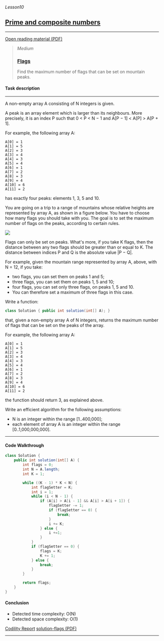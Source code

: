 _Lesson10_
## [Prime and composite numbers](https://app.codility.com/programmers/lessons/10-prime_and_composite_numbers/)

***
[Open reading material (PDF)](https://codility.com/media/train/8-PrimeNumbers.pdf)

> _Medium_
> ### [Flags](https://app.codility.com/programmers/lessons/10-prime_and_composite_numbers/flags/)
> Find the maximum number of flags that can be set on mountain peaks.

#### Task description
***
A non-empty array A consisting of N integers is given.

A peak is an array element which is larger than its neighbours. More precisely, it is an index P such that 0 < P < N − 1 and A[P − 1] < A[P] > A[P + 1].

For example, the following array A:

    A[0] = 1
    A[1] = 5
    A[2] = 3
    A[3] = 4
    A[4] = 3
    A[5] = 4
    A[6] = 1
    A[7] = 2
    A[8] = 3
    A[9] = 4
    A[10] = 6
    A[11] = 2

has exactly four peaks: elements 1, 3, 5 and 10.

You are going on a trip to a range of mountains whose relative heights are represented by array A, as shown in a figure below. You have to choose how many flags you should take with you. The goal is to set the maximum number of flags on the peaks, according to certain rules.

![](https://codility-frontend-prod.s3.amazonaws.com/media/task_static/flags/static/images/auto/6f5e8faa3000c0a74157e6e0bc759b8a.png)


Flags can only be set on peaks. What's more, if you take K flags, then the distance between any two flags should be greater than or equal to K. The distance between indices P and Q is the absolute value |P − Q|.

For example, given the mountain range represented by array A, above, with N = 12, if you take:

* two flags, you can set them on peaks 1 and 5;
* three flags, you can set them on peaks 1, 5 and 10;
* four flags, you can set only three flags, on peaks 1, 5 and 10.
* You can therefore set a maximum of three flags in this case.

Write a function:
```java
class Solution { public int solution(int[] A); }
```
that, given a non-empty array A of N integers, returns the maximum number of flags that can be set on the peaks of the array.

For example, the following array A:

    A[0] = 1
    A[1] = 5
    A[2] = 3
    A[3] = 4
    A[4] = 3
    A[5] = 4
    A[6] = 1
    A[7] = 2
    A[8] = 3
    A[9] = 4
    A[10] = 6
    A[11] = 2

the function should return 3, as explained above.

Write an efficient algorithm for the following assumptions:

* N is an integer within the range [1..400,000];
* each element of array A is an integer within the range [0..1,000,000,000].

***

#### Code Walkthrough
```java
class Solution {
    public int solution(int[] A) {
        int flags = 0;
        int N = A.length;
        int K = 1;

        while ((K - 1) * K < N) {
            int flagSetter = K;
            int i = 1;
            while (i < N - 1) {
                if (A[i] > A[i - 1] && A[i] > A[i + 1]) {
                    flagSetter -= 1;
                    if (flagSetter == 0) {
                        break;
                    }
                    i += K;
                } else {
                    i +=1;
                }
            }
            if (flagSetter == 0) {
                flags = K;
                K += 1;
            } else {
                break;
            }
        }

        return flags;
    }
}
```

#### Conclusion
* Detected time complexity: O(N)
* Detected space complexity: O(1)

[Codility Report](https://app.codility.com/demo/results/trainingRK933S-J6K/)
[solution-flags (PDF)](https://codility.com/media/train/solution-flags.pdf)
***

